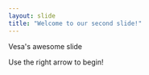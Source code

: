 ```yaml
---
layout: slide
title: "Welcome to our second slide!"
---
```


Vesa's awesome slide

Use the right arrow to begin!
